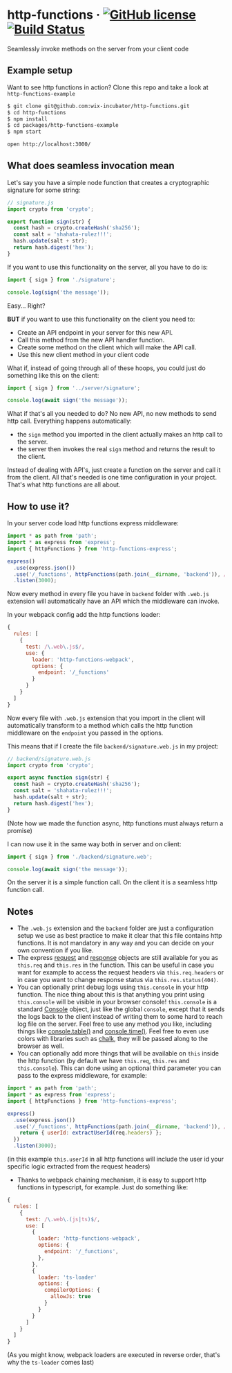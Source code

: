 # http-functions &middot; [![GitHub license](https://img.shields.io/badge/license-MIT-blue.svg)](https://github.com/wix-incubator/http-functions/blob/master/LICENSE) [![Build Status](https://travis-ci.org/wix-incubator/http-functions.svg?branch=master)](https://travis-ci.org/wix-incubator/http-functions)

Seamlessly invoke methods on the server from your client code

## Example setup

Want to see http functions in action? Clone this repo and take a look at `http-functions-example`
```sh
$ git clone git@github.com:wix-incubator/http-functions.git
$ cd http-functions
$ npm install
$ cd packages/http-functions-example
$ npm start

open http://localhost:3000/
```

## What does seamless invocation mean

Let's say you have a simple node function that creates a cryptographic signature for some string:
```js
// signature.js
import crypto from 'crypto';

export function sign(str) {
  const hash = crypto.createHash('sha256');
  const salt = 'shahata-rulez!!!';
  hash.update(salt + str);
  return hash.digest('hex');
}
```

If you want to use this functionality on the server, all you have to do is:
```js
import { sign } from './signature';

console.log(sign('the message'));
```
Easy... Right?

**BUT** if you want to use this functionality on the client you need to:
 * Create an API endpoint in your server for this new API.
 * Call this method from the new API handler function.
 * Create some method on the client which will make the API call.
 * Use this new client method in your client code

What if, instead of going through all of these hoops, you could just do something like this on the client:
```js
import { sign } from '../server/signature';

console.log(await sign('the message'));
```
What if that's all you needed to do? No new API, no new methods to send http call. Everything happens automatically:
 * the `sign` method you imported in the client actually makes an http call to the server.
 * the server then invokes the real `sign` method and returns the result to the client.

Instead of dealing with API's, just create a function on the server and call it from the client. All that's needed is one time configuration in your project. That's what http functions are all about.

## How to use it?

In your server code load http functions express middleware:
```js
import * as path from 'path';
import * as express from 'express';
import { httpFunctions } from 'http-functions-express';

express()
  .use(express.json())
  .use('/_functions', httpFunctions(path.join(__dirname, 'backend')), /\.web\.js$/)
  .listen(3000);
```
Now every method in every file you have in `backend` folder with `.web.js` extension will automatically have an API which the middleware can invoke.

In your webpack config add the http functions loader:
```js
{
  rules: [
    {
      test: /\.web\.js$/,
      use: {
        loader: 'http-functions-webpack',
        options: {
          endpoint: '/_functions'
        }
      }
    }
  ]
}
```
Now every file with `.web.js` extension that you import in the client will automatically transform to a method which calls the http function middleware on the `endpoint` you passed in the options.

This means that if I create the file `backend/signature.web.js` in my project:
```js
// backend/signature.web.js
import crypto from 'crypto';

export async function sign(str) {
  const hash = crypto.createHash('sha256');
  const salt = 'shahata-rulez!!!';
  hash.update(salt + str);
  return hash.digest('hex');
}
```
(Note how we made the function async, http functions must always return a promise)

I can now use it in the same way both in server and on client:
```js
import { sign } from './backend/signature.web';

console.log(await sign('the message'));
```
On the server it is a simple function call. On the client it is a seamless http function call.

## Notes

 * The `.web.js` extension and the `backend` folder are just a configuration setup we use as best practice to make it clear that this file contains http functions. It is not mandatory in any way and you can decide on your own convention if you like.
 * The express [request](https://expressjs.com/en/api.html#req) and [response](https://expressjs.com/en/api.html#res) objects are still available for you as `this.req` and `this.res` in the function. This can be useful in case you want for example to access the request headers via `this.req.headers` or in case you want to change response status via `this.res.status(404)`.
 * You can optionally print debug logs using `this.console` in your http function. The nice thing about this is that anything you print using `this.console` will be visible in your browser console! `this.console` is a standard [Console](https://nodejs.org/api/console.html) object, just like the global `console`, except that it sends the logs back to the client instead of writing them to some hard to reach log file on the server. Feel free to use any method you like, including things like [console.table()](https://nodejs.org/api/console.html#console_console_table_tabulardata_properties) and [console.time()](https://nodejs.org/api/console.html#console_console_time_label). Feel free to even use colors with libraries such as [chalk](https://github.com/chalk/chalk), they will be passed along to the browser as well.
 * You can optionally add more things that will be available on `this` inside the http function (by default we have `this.req`, `this.res` and `this.console`). This can done using an optional third parameter you can pass to the express middleware, for example:
```js
import * as path from 'path';
import * as express from 'express';
import { httpFunctions } from 'http-functions-express';

express()
  .use(express.json())
  .use('/_functions', httpFunctions(path.join(__dirname, 'backend')), /\.web\.js$/, (req, res) => {
    return { userId: extractUserId(req.headers) };
  })
  .listen(3000);
```
(in this example `this.userId` in all http functions will include the user id your specific logic extracted from the request headers)
 * Thanks to webpack chaining mechanism, it is easy to support http functions in typescript, for example. Just do something like:
```js
{
  rules: [
    {
      test: /\.web\.(js|ts)$/,
      use: [
        {
          loader: 'http-functions-webpack',
          options: {
            endpoint: '/_functions',
          },
        },
        {
          loader: 'ts-loader'
          options: {
            compilerOptions: {
              allowJs: true
            }
          }
        }
      ]
    }
  ]
}
```
(As you might know, webpack loaders are executed in reverse order, that's why the `ts-loader` comes last)
